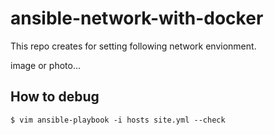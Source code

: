 # ansible-network-with-docker
This repo creates for setting following network envionment.

image or photo...


## How to debug
```console
$ vim ansible-playbook -i hosts site.yml --check
```
